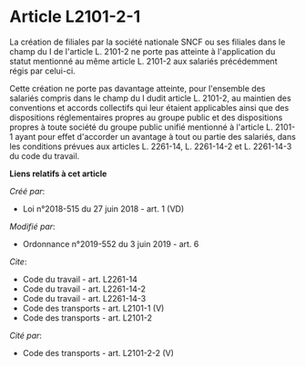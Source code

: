 # Article L2101-2-1

La création de filiales par la société nationale SNCF ou ses filiales dans le champ du I de l'article L. 2101-2 ne porte pas
atteinte à l'application du statut mentionné au même article L. 2101-2 aux salariés précédemment régis par celui-ci. 

Cette création ne porte pas davantage atteinte, pour l'ensemble des salariés compris dans le champ du I dudit article L.
2101-2, au maintien des conventions et accords collectifs qui leur étaient applicables ainsi que des dispositions
réglementaires propres au groupe public et des dispositions propres à toute société du groupe public unifié mentionné à
l'article L. 2101-1 ayant pour effet d'accorder un avantage à tout ou partie des salariés, dans les conditions prévues aux
articles L. 2261-14, L. 2261-14-2 et L. 2261-14-3 du code du travail.

**Liens relatifs à cet article**

_Créé par_:

  - Loi n°2018-515 du 27 juin 2018 - art. 1 (VD)

_Modifié par_:

  - Ordonnance n°2019-552 du 3 juin 2019 - art. 6

_Cite_:

  - Code du travail - art. L2261-14
  - Code du travail - art. L2261-14-2
  - Code du travail - art. L2261-14-3
  - Code des transports - art. L2101-1 (V)
  - Code des transports - art. L2101-2

_Cité par_:

  - Code des transports - art. L2101-2-2 (V)
